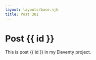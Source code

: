 ```yaml
---
layout: layouts/base.njk
title: Post 381
---
```


# Post {{ id }}

This is post {{ id }} in my Eleventy project.
